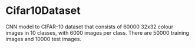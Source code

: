# Cifar10Dataset
CNN model to CIFAR-10 dataset that consists of 60000 32x32 colour images in 10 classes, with 6000 images per class. There are 50000 training images and 10000 test images.
